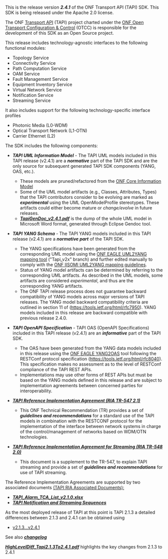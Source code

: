 This is the release version ***2.4.1*** of the ONF Transport API (TAPI) SDK. This SDK is being released under the Apache 2.0 license.

The ONF [Transport API](https://wiki.opennetworking.org/display/OTCC/TAPI) (TAPI) project charted under the [ONF Open Transport Configuration & Control](https://opennetworking.org/open-transport/) (OTCC) is responsible for the development of this SDK as an Open Source project. 

This release includes technology-agnostic interfaces to the following functional modules:
- Topology Service
- Connectivity Service
- Path Computation Service
- OAM Service
- Fault Management Service
- Equipment Inventory Service
- Virtual Network Service
- Notification Service
- Streaming Service

It also includes support for the following technology-specific interface profiles
- Photonic Media (L0-WDM)
- Optical Transport Network (L1-OTN)
- Carrier Ethernet (L2) 

The SDK includes the following components:

- **_TAPI UML Information Model_** - The TAPI UML models included in this TAPI release (v2.4.1) are a ***normative*** part of the TAPI SDK and are the only source for subsequent generated TAPI SDK components (YANG, OAS, etc.).
  - These models are pruned/refactored from the [ONF Core Information Model](https://github.com/OpenNetworkingFoundation/CoreInfoModel)
  - Some of the UML model artifacts (e.g., Classes, Attributes, Types) that the TAPI contributors consider to be evolving are marked as ***experimental*** using the UML OpenModelProfile stereotypes. These artifacts could either become mature or *change/evolve* in future releases.
  - [**_TapiGenDoc_v2.4.1.pdf_**](https://github.com/OpenNetworkingFoundation/TAPI/blob/develop/TapiGenDoc_v2.4.1.pdf)  is the dump of the whole UML model in Microsoft Word format, generated through Eclipse Gendoc tool.

- **_TAPI YANG Schema_** - The TAPI YANG models included in this TAPI release (v2.4.1) are a ***normative part*** of the TAPI SDK.
  - The YANG specifications have been generated from the corresponding UML model using the [ONF EAGLE UML2YANG mapping tool](https://github.com/OpenNetworkingFoundation/EagleUmlYang) ("Tapi_v2x" branch) and further edited manually to comply with the [ONF IISOMI UML2YANG mapping guidelines](https://wiki.opennetworking.org/display/OIMT/IISOMI+Deliverables).
  - Status of YANG model artifacts can be determined by referring to the corresponding UML artifacts. As described in the UML models, some artifacts are considered *experimental*, and thus are the corresponding YANG artifacts.
  - The ONF TAPI release process does not guarantee backward compatibility of YANG models across major versions of TAPI releases. The YANG model backward compatibility criteria are outlined in section 11 of (https://tools.ietf.org/html/rfc7950). YANG models included in this release are backward compatible with previous release 2.4.0.

- **_TAPI OpenAPI Specification_** - TAPI OAS (OpenAPI Specifications) included in this TAPI release (v2.4.1) are an ***informative*** part of the TAPI SDK.
  -  The OAS have been generated from the YANG data models included in this release using the [ONF EAGLE YANG2OAS](https://github.com/OpenNetworkingFoundation/EagleYangOpenAPI) tool following the RESTConf protocol specification (https://tools.ietf.org/html/rfc8040). This specification makes no assessment as to the level of RESTConf compliance of the TAPI REST APIs.
  -   Implementations may use other forms of REST APIs but must be based on the YANG models defined in this release and are subject to implementation agreements between concerned parties for interoperability.

- [**_TAPI Reference Implementation Agreement (RIA TR-547 2.1)_**](https://github.com/OpenNetworkingFoundation/TAPI/blob/develop/TR-547-TAPI%20Reference%20Implementation%20Agreement_v2.1.pdf)
  - This ONF Technical Recommendation (TR) provides a set of ***guidelines and recommendations*** for a standard use of the TAPI models in combination with the RESTCONF protocol for the implementation of the interface between network systems in charge of the control/management of networks based on WDM/OTN technologies.
- [**_TAPI Reference Implementation Agreement for Streaming (RIA TR-548 2.0)_**](https://github.com/OpenNetworkingFoundation/TAPI/blob/develop/TR-548-TAPI_ReferenceImplementationAgreement-Streaming_v2.0.pdf)
  - This document is a supplement to the TR-547, to explain TAPI streaming and provide a set of ***guidelines and recommendations*** for use of TAPI streaming.
 
The Reference Implementation Agreements are supported by two associated documents [(TAPI RIA Associated Documents):](https://wiki.opennetworking.org/display/OTCC/TAPI+RIA+Associated+Documents)
- [**_TAPI_Alarm_TCA_List_v2.1.0.xlsx_**](https://wiki.opennetworking.org/download/attachments/766218066/TAPI_Alarm_TCA_List_v2.1.0.xlsx?api=v2) 
- [**_TAPI Notification and Streaming Sequences_**](https://wiki.opennetworking.org/download/attachments/766218066/TAPI_Notification_and_Streaming_Sequences.xlsx?api=v2)

As the most deployed release of TAPI at this point is TAPI 2.1.3 a detailed differences between 2.1.3 and 2.4.1 can be obtained using
- [v2.1.3...v2.4.1](https://github.com/OpenNetworkingFoundation/TAPI/compare/v2.1.3...v2.4.1)

See also  [**_changelog_**](https://github.com/OpenNetworkingFoundation/TAPI/blob/develop/changelog.txt)

[**_HighLevelDiff_Tapi2.1.3To2.4.1.pdf_**](https://github.com/OpenNetworkingFoundation/TAPI/blob/develop/HighLevelDiff_Tapi2.1.3To2.4.1.pdf)  highlights the key changes from 2.1.3 to 2.4.1
